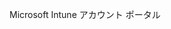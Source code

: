 <Token xmlns:xlink="http://www.w3.org/1999/xlink">Microsoft Intune アカウント ポータル</Token>

<!--HONumber=Jun16_HO4-->


